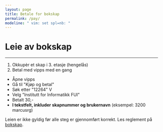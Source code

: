 ```yaml
---
layout: page
title: Betale for bokskap
permalink: /pay/
modeline: " vim: set spl=nb: "
---
```


# Leie av bokskap

---

1. Okkupèr et skap i 3. etasje (hengelås)
2. Betal med vipps med en gang
* Åpne vipps
* Gå til "Kjøp og betal"
* Søk etter "12264" V
* Velg "Institutt for Informatikk FUI"
* Betalt 30,- 
* **I tekstfelt, inkluder skapnummer og brukernavn** (eksempel: 3200 marcusrg)

Leien er ikke gyldig før alle steg er gjennomført korrekt.
Les reglement på [bokskap](/locker.md).